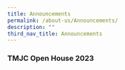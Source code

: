 ```yaml
---
title: Announcements
permalink: /about-us/Announcements/
description: ""
third_nav_title: Announcements
---
```

### TMJC Open House 2023

